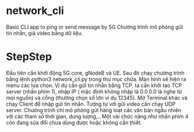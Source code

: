   # network_cli
  Basic CLI app to ping or send message by 5G
  Chương trình mô phỏng gửi tin nhắn, giả video bằng dữ liệu.
  # StepStep
Đầu tiên cần khởi động 5G core, gNodeB và UE.
Sau đó chạy chương trình bằng lệnh python3 network_cli.py trong thư mục chứa.
Màn hình sẽ hiện ra menu các lựa chọn.
Ví dụ cần gửi tin nhắn bằng TCP, ta cần khởi tạo TCP server (nhấn phím 1), nhập IP ( mặc định không nhập là 0.0.0.0 là nghe từ mọi nguồn) và cổng (thường chọn số lớn ví dụ 12345). Mở Terminal khác và chạy Client để nhập gửi tin nhắn.
Tương tự với gửi video cần chạy UDP server. Chương trình chỉ mô phỏng gửi hàng loạt các văn bản ngẫu nhiên với các tham số thời gian, dung lượng,..
Một vài chức năng như nhấn phím 4 còn đang sửa đổi chưa dùng được hoặc không cần thiết.
